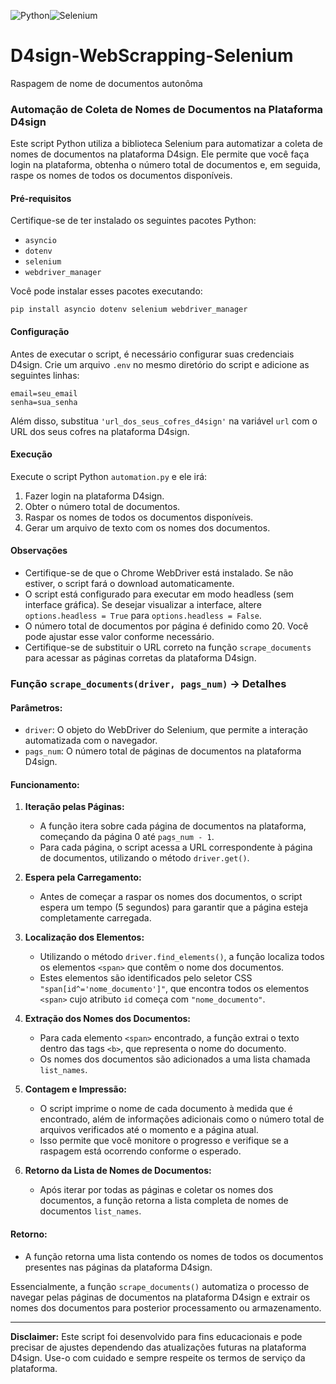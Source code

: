 ![Python](https://img.shields.io/badge/python-3670A0?style=for-the-badge&logo=python&logoColor=ffdd54)![Selenium](https://img.shields.io/badge/-selenium-%43B02A?style=for-the-badge&logo=selenium&logoColor=white)
# D4sign-WebScrapping-Selenium
Raspagem de nome de documentos autonôma

### Automação de Coleta de Nomes de Documentos na Plataforma D4sign

Este script Python utiliza a biblioteca Selenium para automatizar a coleta de nomes de documentos na plataforma D4sign. Ele permite que você faça login na plataforma, obtenha o número total de documentos e, em seguida, raspe os nomes de todos os documentos disponíveis.

#### Pré-requisitos

Certifique-se de ter instalado os seguintes pacotes Python:

- `asyncio`
- `dotenv`
- `selenium`
- `webdriver_manager`

Você pode instalar esses pacotes executando:

```
pip install asyncio dotenv selenium webdriver_manager
```

#### Configuração

Antes de executar o script, é necessário configurar suas credenciais D4sign. Crie um arquivo `.env` no mesmo diretório do script e adicione as seguintes linhas:

```
email=seu_email
senha=sua_senha
```

Além disso, substitua `'url_dos_seus_cofres_d4sign'` na variável `url` com o URL dos seus cofres na plataforma D4sign.

#### Execução

Execute o script Python `automation.py` e ele irá:

1. Fazer login na plataforma D4sign.
2. Obter o número total de documentos.
3. Raspar os nomes de todos os documentos disponíveis.
4. Gerar um arquivo de texto com os nomes dos documentos.

#### Observações

- Certifique-se de que o Chrome WebDriver está instalado. Se não estiver, o script fará o download automaticamente.
- O script está configurado para executar em modo headless (sem interface gráfica). Se desejar visualizar a interface, altere `options.headless = True` para `options.headless = False`.
- O número total de documentos por página é definido como 20. Você pode ajustar esse valor conforme necessário.
- Certifique-se de substituir o URL correto na função `scrape_documents` para acessar as páginas corretas da plataforma D4sign.

### Função `scrape_documents(driver, pags_num)` -> Detalhes

#### Parâmetros:
- `driver`: O objeto do WebDriver do Selenium, que permite a interação automatizada com o navegador.
- `pags_num`: O número total de páginas de documentos na plataforma D4sign.

#### Funcionamento:
1. **Iteração pelas Páginas:**
   - A função itera sobre cada página de documentos na plataforma, começando da página 0 até `pags_num - 1`.
   - Para cada página, o script acessa a URL correspondente à página de documentos, utilizando o método `driver.get()`.
   
2. **Espera pela Carregamento:**
   - Antes de começar a raspar os nomes dos documentos, o script espera um tempo (5 segundos) para garantir que a página esteja completamente carregada.

3. **Localização dos Elementos:**
   - Utilizando o método `driver.find_elements()`, a função localiza todos os elementos `<span>` que contêm o nome dos documentos.
   - Estes elementos são identificados pelo seletor CSS `"span[id^='nome_documento']"`, que encontra todos os elementos `<span>` cujo atributo `id` começa com `"nome_documento"`.
   
4. **Extração dos Nomes dos Documentos:**
   - Para cada elemento `<span>` encontrado, a função extrai o texto dentro das tags `<b>`, que representa o nome do documento.
   - Os nomes dos documentos são adicionados a uma lista chamada `list_names`.

5. **Contagem e Impressão:**
   - O script imprime o nome de cada documento à medida que é encontrado, além de informações adicionais como o número total de arquivos verificados até o momento e a página atual.
   - Isso permite que você monitore o progresso e verifique se a raspagem está ocorrendo conforme o esperado.

6. **Retorno da Lista de Nomes de Documentos:**
   - Após iterar por todas as páginas e coletar os nomes dos documentos, a função retorna a lista completa de nomes de documentos `list_names`.

#### Retorno:
- A função retorna uma lista contendo os nomes de todos os documentos presentes nas páginas da plataforma D4sign.

Essencialmente, a função `scrape_documents()` automatiza o processo de navegar pelas páginas de documentos na plataforma D4sign e extrair os nomes dos documentos para posterior processamento ou armazenamento.

---
**Disclaimer:** Este script foi desenvolvido para fins educacionais e pode precisar de ajustes dependendo das atualizações futuras na plataforma D4sign. Use-o com cuidado e sempre respeite os termos de serviço da plataforma.
